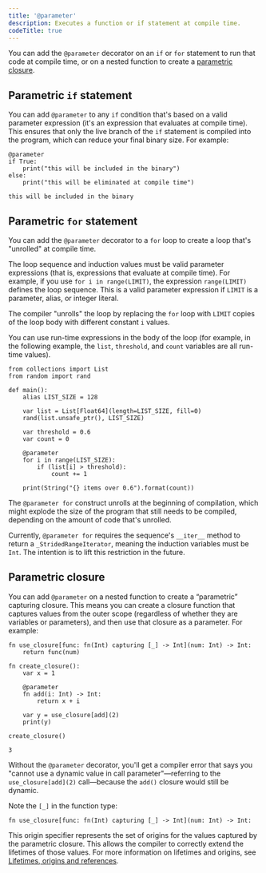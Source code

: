 ```yaml
---
title: '@parameter'
description: Executes a function or if statement at compile time.
codeTitle: true
---
```


You can add the `@parameter` decorator on an `if` or `for` statement to run that
code at compile time, or on a nested function to create a [parametric
closure](#parametric-closure).

## Parametric `if` statement

You can add `@parameter` to any `if` condition that's based on a valid
parameter expression (it's an expression that evaluates at compile time). This
ensures that only the live branch of the `if` statement is compiled into the
program, which can reduce your final binary size. For example:

```mojo
@parameter
if True:
    print("this will be included in the binary")
else:
    print("this will be eliminated at compile time")
```

```output
this will be included in the binary
```

## Parametric `for` statement

You can add the `@parameter` decorator to a `for` loop to create a loop that's
"unrolled" at compile time.

The loop sequence and induction values must be valid parameter expressions (that
is, expressions that evaluate at compile time). For example, if you use
`for i in range(LIMIT)`, the expression `range(LIMIT)` defines the loop
sequence. This is a valid parameter expression if `LIMIT` is a parameter, alias,
or integer literal.

The compiler "unrolls" the loop by replacing the `for` loop with
`LIMIT` copies of the loop body with different constant `i` values.

You can use run-time expressions in the body of the loop (for example, in the
following example, the `list`, `threshold`, and `count` variables are all
run-time values).

```mojo
from collections import List
from random import rand

def main():
    alias LIST_SIZE = 128

    var list = List[Float64](length=LIST_SIZE, fill=0)
    rand(list.unsafe_ptr(), LIST_SIZE)

    var threshold = 0.6
    var count = 0

    @parameter
    for i in range(LIST_SIZE):
        if (list[i] > threshold):
            count += 1

    print(String("{} items over 0.6").format(count))
```

The `@parameter for` construct unrolls at the beginning of compilation, which
might explode the size of the program that still needs to be compiled, depending
on the amount of code that's unrolled.

Currently, `@parameter for` requires the sequence's `__iter__` method to
return a `_StridedRangeIterator`, meaning the induction variables must be
`Int`. The intention is to lift this restriction in the future.

## Parametric closure

You can add `@parameter` on a nested function to create a “parametric”
capturing closure. This means you can create a closure function that captures
values from the outer scope (regardless of whether they are variables or
parameters), and then use that closure as a parameter. For example:

```mojo
fn use_closure[func: fn(Int) capturing [_] -> Int](num: Int) -> Int:
    return func(num)

fn create_closure():
    var x = 1

    @parameter
    fn add(i: Int) -> Int:
        return x + i

    var y = use_closure[add](2)
    print(y)

create_closure()
```

```output
3
```

Without the `@parameter` decorator, you'll get a compiler error that says you
"cannot use a dynamic value in call parameter"—referring to the
`use_closure[add](2)` call—because the `add()` closure would still be dynamic.

Note the `[_]` in the function type:

```mojo
fn use_closure[func: fn(Int) capturing [_] -> Int](num: Int) -> Int:
```

This origin specifier represents the set of origins for the values captured by
the parametric closure. This allows the compiler to correctly extend the
lifetimes of those values. For more information on lifetimes and origins, see
[Lifetimes, origins and references](/mojo/manual/values/lifetimes).
